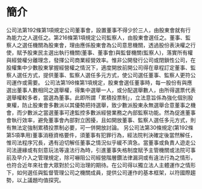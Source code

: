 # 簡介
公司法第192條第1項規定公司董事會，設置董事不得少於三人，由股東會就有行為能力之人選任之。第216條第1項規定公司監察人，由股東會選任之。董事、監察人之選任機關為股東會，理由應係股東會為公司意思機關，透過股份表決權之行使，賦予股東民主選出執行機關(董事、董事會)與監督機關(監察人)，落實所有權與經營權分離理念，發揮公司商業經營效率。惟非公開發行公司或閉鎖性公司，在股權集中少數股東掌握經營權之情況下，適度開放前開公司得在章程訂定董事、監察人選任方式，提供董事、監察人選任多元方式，使公司選任董事、監察人更符公司運作或需要。
公司法第198條第1項規定，股東會選任董事時，每一股份有與應選出董事人數相同之選舉權，得集中選舉一人，或分配選舉數人，由所得選票代表選舉權較多者，當選為董事。此即所謂「累積投票制」，立法意旨係為強化個別股東權，防止股東會多數派以其優勢把持選舉，致少數派股東永無選舉合意董事之機會，而少數派之當選董事可達監控多數派經營業務之內部監察功能。然為促進董事會執行效率，避免董事會內部對立困擾，且如開放董事、監察人選任多元方式，則有無法定強制累積投票制必要，可一併開放討論。
另公司法第30條規定(第192條第5項準用)董事消極資格要件，須董事有犯罪行為，經法院判決確定後當然解任，惟司法程序冗長，遇有迫切解任董事之情況似乎緩不濟急。當董事或負責人遊走公司法邊緣或有刻意玩法等違法行為時，引進董事失格制度賦予主管機關或法院可事前及早介入之管理規定，除可嚇阻公司經營階層鑽法律漏洞或有違法行為之情形，也符合近年來社會大眾對於公司治理的期待。在公司得以獨立法人主體運作之情形下，如何選任與監督管理公司之機關成員，提供公司運作的基本框架，以符國際趨勢，以上議題均值探究。
